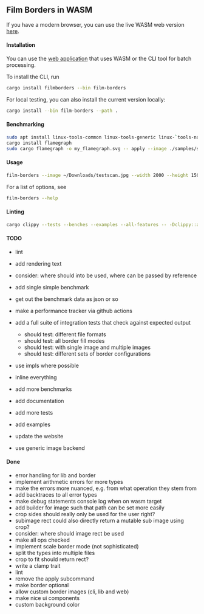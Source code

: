 ## Film Borders in WASM

If you have a modern browser, you can use the live WASM web version [here](https://film-borders.romnn.com).

#### Installation

You can use the [web application](https://film-borders.romnn.com) that uses WASM or the CLI tool for batch processing.

To install the CLI, run

```bash
cargo install filmborders --bin film-borders
```

For local testing, you can also install the current version locally:

```bash
cargo install --bin film-borders --path .
```

#### Benchmarking

```bash
sudo apt install linux-tools-common linux-tools-generic linux-`tools-name -r`
cargo install flamegraph
sudo cargo flamegraph -o my_flamegraph.svg -- apply --image ./samples/sample1.jpg --output ./output/sample1.png --border 0 --scale 1.00
```

#### Usage

```bash
film-borders --image ~/Downloads/testscan.jpg --width 2000 --height 1500 --border 10 --rotate 90
```

For a list of options, see

```bash
film-borders --help
```

#### Linting

```bash
cargo clippy --tests --benches --examples --all-features -- -Dclippy::all -Dclippy::pedantic
```

#### TODO

- lint
- add rendering text

- consider: where should into be used, where can be passed by reference

- add single simple benchmark
- get out the benchmark data as json or so
- make a performance tracker via github actions
- add a full suite of integration tests that check against expected output

  - should test: different file formats
  - should test: all border fill modes
  - should test: with single image and multiple images
  - should test: different sets of border configurations

- use impls where possible
- inline everything
- add more benchmarks
- add documentation
- add more tests
- add examples
- update the website
- use generic image backend

#### Done

- error handling for lib and border
- implement arithmetic errors for more types
- make the errors more nuanced, e.g. from what operation they stem from
- add backtraces to all error types
- make debug statements console log when on wasm target
- add builder for image such that path can be set more easily
- crop sides should really only be used for the user right?
- subimage rect could also directly return a mutable sub image using crop?
- consider: where should image rect be used
- make all ops checked
- implement scale border mode (not sophisticated)
- split the types into multiple files
- crop to fit should return rect?
- write a clamp trait
- lint
- remove the apply subcommand
- make border optional
- allow custom border images (cli, lib and web)
- make nice ui components
- custom background color
